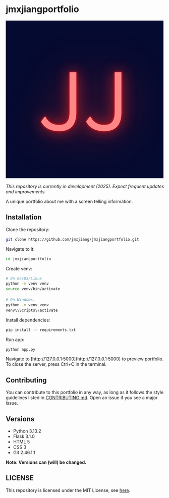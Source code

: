 # jmxjiangportfolio

![logo](https://github.com/jmxjiang/jmxjiangportfolio/blob/master/static/favicon/logo.png?raw=true)

*This repository is currently in development (2025). Expect frequent updates and improvements.*

A unique portfolio about me with a screen telling information.

## Installation

Clone the repository:

```bash
git clone https://github.com/jmxjiang/jmxjiangportfolio.git
```

Navigate to it:

```bash
cd jmxjiangportfolio
```

Create venv:

```bash
# On macOS/Linux
python -m venv venv
source venv/bin/activate 

# On Windows: 
python -m venv venv
venv\\Scripts\\activate
```

Install dependencies:

```bash
pip install -r requirements.txt
```

Run app:

```bash
python app.py
```

Navigate to [http://127.0.0.1:5000](http://127.0.0.1:5000) to preview portfolio. To close the server, press Ctrl+C in
the terminal.

## Contributing

You can contribute to this portfolio in any way, as long as it follows the style guidelines listed
in [CONTRIBUTING.md](https://github.com/jmxjiang/jmxjiangportfolio/blob/master/CONTRIBUTING.md). Open an issue if you
see a major issue.

## Versions

- Python 3.13.2
- Flask 3.1.0
- HTML 5
- CSS 3
- Git 2.46.1.1

**Note: Versions can (will) be changed.**

## LICENSE

This repository is licensed under the MIT License,
see [here](https://github.com/jmxjiang/jmxjiangportfolio/blob/master/LICENSE).
